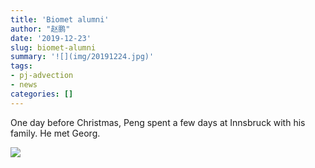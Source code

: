 ```yaml
---
title: 'Biomet alumni'
author: "赵鹏"
date: '2019-12-23'
slug: biomet-alumni
summary: '![](img/20191224.jpg)'
tags:
- pj-advection
- news
categories: []
---
```


One day before Christmas, Peng spent a few days at Innsbruck with his family. He met Georg.


![](img/20191224.jpg)
